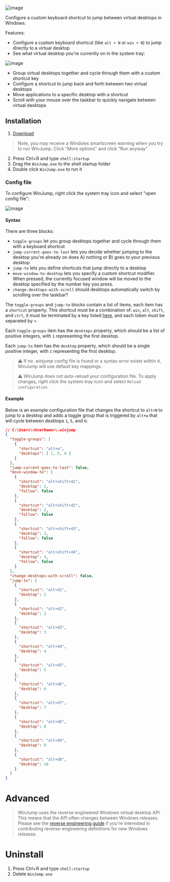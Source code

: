 ![image](https://github.com/widavies/WinJump/assets/11671115/6e370296-cd73-4def-a256-de0b6df3bfb8)

Configure a custom keyboard shortcut to jump between virtual desktops in Windows. 

Features:
- Configure a custom keyboard shortcut (like `alt + N` or `win + N`) to jump directly to a virtual desktop
- See what virtual desktop you're currently on in the system tray:

![image](https://user-images.githubusercontent.com/11671115/232614847-1f8ccd7f-d5b8-429b-a67c-7f94cc5e18d9.png)

- Group virtual desktops together and cycle through them with a custom shortcut key
- Configure a shortcut to jump back and forth between two virtual desktops
- Move applications to a specific desktop with a shortcut
- Scroll with your mouse over the taskbar to quickly navigate between virtual desktops

## Installation
1. [Download](https://github.com/widavies/WinJump/releases/)
> Note, you may receive a Windows smartscreen warning when you try to run WinJump. Click "More options" and click "Run anyway"
2. Press Ctrl+R and type `shell:startup`
3. Drag the `WinJump.exe` to the shell startup folder
4. Double click `WinJump.exe` to run it

### Config file

To configure WinJump, right click the system tray icon and select "open config file":

![image](https://github.com/widavies/WinJump/assets/11671115/ee7c6b1d-0b33-4c45-a965-99c523564125)

#### Syntax

There are three blocks:

- `toggle-groups` let you group desktops together and cycle through them with a keyboard shortcut
- `jump-current-goes-to-last` lets you decide whether jumping to the desktop you're already on does A) nothing or B) goes to your previous desktop
- `jump-to` lets you define shortcuts that jump directly to a desktop
- `move-window-to-desktop` lets you specify a custom shortcut modifier. When pressed, the currently focused window will be moved to the desktop specified by the number key you press.
- `change-desktops-with-scroll` should desktops automatically switch by scrolling over the taskbar?

The `toggle-groups` and `jump-to` blocks contain a list of items, each item has a `shortcut` property. This shortcut must be a combination of:
`win`, `alt`, `shift`, and `ctrl`, it must be terminated by a key listed [here](https://learn.microsoft.com/en-us/dotnet/api/system.windows.forms.keys?view=windowsdesktop-7.0),
and each token must be separated by `+`.

Each `toggle-groups` item has the `desktops` property, which should be a list of positive integers, with `1` representing the first desktop.

Each `jump-to` item has the `desktop` property, which should be a single positive integer, with `1` representing the first desktop.

> ⚠️ If no *.winjump* config file is found or a syntax error exists within it, WinJump will use default key mappings.

> ⚠️ WinJump does not auto-reload your configuration file. To apply changes, right click the system-tray icon and select `Reload configuration`.

#### Example

Below is an example configuration file that changes the shortcut to `alt+N` to jump to a desktop and adds a toggle group that is triggered by `alt+w` that will cycle between desktops `1`, `5`, and `6`:

```json
// C:\Users\<UserName>\.winjump
{
  "toggle-groups": [
    {
      "shortcut": "alt+w",
      "desktops": [ 1, 5, 6 ]
    }
  ],
  "jump-current-goes-to-last": false,
  "move-window-to": [
    {
      "shortcut": "alt+shift+d1",
      "desktop": 1,
      "follow": false
    },
    {
      "shortcut": "alt+shift+d2",
      "desktop": 2,
      "follow": false
    },
    {
      "shortcut": "alt+shift+d3",
      "desktop": 3,
      "follow": false
    },
    {
      "shortcut": "alt+shift+d4",
      "desktop": 4,
      "follow": false
    }
  ],
  "change-desktops-with-scroll": false,
  "jump-to": [
    {
      "shortcut": "alt+d1",
      "desktop": 1
    },
    {
      "shortcut": "alt+d2",
      "desktop": 2
    },
    {
      "shortcut": "alt+d3",
      "desktop": 3
    },
    {
      "shortcut": "alt+d4",
      "desktop": 4
    },
    {
      "shortcut": "alt+d5",
      "desktop": 5
    },
    {
      "shortcut": "alt+d6",
      "desktop": 6
    },
    {
      "shortcut": "alt+d7",
      "desktop": 7
    },
    {
      "shortcut": "alt+d8",
      "desktop": 8
    },
    {
      "shortcut": "alt+d9",
      "desktop": 9
    },
    {
      "shortcut": "alt+d0",
      "desktop": 10
    }
  ]
}
```

# Advanced
> WinJump uses the reverse engineered Windows virtual desktop API. This means that the API often changes between Windows releases. Please see the [reverse engineering guide](https://github.com/widavies/WinJump/blob/main/WinJump/Core/VirtualDesktopDefinitions/README.md) if you're interested in contributing reverse-engineering definitions for new Windows releases.

# Uninstall
1. Press Ctrl+R and type `shell:startup`
2. Delete `WinJump.exe`

